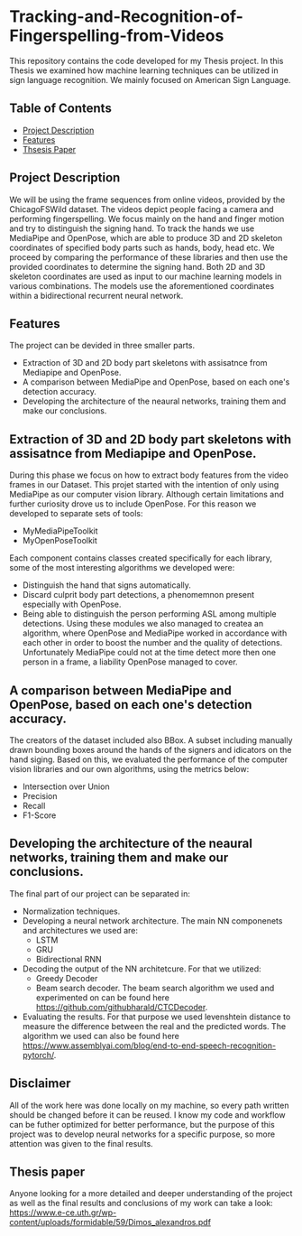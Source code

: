# Tracking-and-Recognition-of-Fingerspelling-from-Videos
This repository contains the code developed for my Thesis project. In this Thesis we examined how machine learning techniques can be utilized in sign language recognition. We mainly focused on American Sign Language.
## Table of Contents

- [Project Description](#project-description)
- [Features](#features)
- [Thsesis Paper](#thesis-paper)


## Project Description

We will be using the frame sequences from online videos, provided by the ChicagoFSWild dataset. The videos depict people facing a camera and performing fingerspelling. We focus mainly on the hand and finger motion and try to distinguish the signing hand. To track the hands we use MediaPipe and OpenPose, which are able to produce 3D and 2D skeleton coordinates of specified body parts such as hands, body, head etc. We proceed by comparing the performance of these libraries and then use the provided coordinates to determine the signing hand. Both 2D and 3D skeleton coordinates are used as input to our machine learning models in various combinations. The models use the aforementioned coordinates within a bidirectional recurrent neural network.

## Features

The project can be devided in three smaller parts.
- Extraction of 3D and 2D body part skeletons with assisatnce from Mediapipe and OpenPose.
- A comparison between MediaPipe and OpenPose, based on each one's detection accuracy.
- Developing the architecture of the neaural networks, training them and make our conclusions.

## Extraction of 3D and 2D body part skeletons with assisatnce from Mediapipe and OpenPose.
During this phase we focus on how to extract body features from the video frames in our Dataset. This projet started with the intention of only using MediaPipe as our computer vision library. Although certain limitations and further curiosity drove us to include OpenPose. For this reason we developed to separate sets of tools:
- MyMediaPipeToolkit
- MyOpenPoseToolkit

Each component contains classes created specifically for each library, some of the most interesting algorithms we developed were:
- Distinguish the hand that signs automatically.
- Discard culprit body part detections, a phenomemnon present especially with OpenPose.
- Being able to distinguish the person performing ASL among multiple detections.
Using these modules we also managed to createa an algorithm, where OpenPose and MediaPipe worked in accordance with each other in order to boost the number and the quality of detections. Unfortunately MediaPipe could not at the time detect more then one person in a frame, a liability OpenPose managed to cover.

## A comparison between MediaPipe and OpenPose, based on each one's detection accuracy.
The creators of the dataset included also BBox. A subset including manually drawn bounding boxes around the hands of the signers and idicators on the hand siging. Based on this, we evaluated the performance of the computer vision libraries and our own algorithms, using the metrics below:
- Intersection over Union
- Precision
- Recall
- F1-Score


## Developing the architecture of the neaural networks, training them and make our conclusions.
The final part of our project can be separated in:
- Normalization techniques.
- Developing a neural network architecture. The main NN componenets and architectures we used are:
  - LSTM
  - GRU
  - Bidirectional RNN
- Decoding the output of the NN architetcure. For that we utilized:
  - Greedy Decoder
  - Beam search decoder. The beam search algorithm we used and experimented on can be found here https://github.com/githubharald/CTCDecoder.
- Evaluating the results. For that purpose we used levenshtein distance to measure the difference between the real and the predicted words. The algorithm we used can also be found here https://www.assemblyai.com/blog/end-to-end-speech-recognition-pytorch/.

## Disclaimer
All of the work here was done locally on my machine, so every path written should be changed before it can be reused. I know my code and workflow can be futher optimized for better performance, but the purpose of this project was to develop neural networks for a specific purpose, so more attention was given to the final results.
    
## Thesis paper
Anyone looking for a more detailed and deeper understanding of the project as well as the final results and conclusions of my work can take a look:
https://www.e-ce.uth.gr/wp-content/uploads/formidable/59/Dimos_alexandros.pdf


